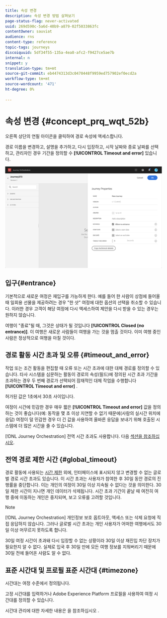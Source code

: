 ```yaml
---
title: 속성 변경
description: 속성 변경 방법 살펴보기
page-status-flag: never-activated
uuid: 269d590c-5a6d-40b9-a879-02f5033863fc
contentOwner: sauviat
audience: rns
content-type: reference
topic-tags: journeys
discoiquuid: 5df34f55-135a-4ea8-afc2-f9427ce5ae7b
internal: n
snippet: y
translation-type: tm+mt
source-git-commit: eb4474313d3c0470448f9959ed757902ef0ecd2a
workflow-type: tm+mt
source-wordcount: '471'
ht-degree: 0%

---
```




# 속성 변경 {#concept_prq_wqt_52b}

오른쪽 상단의 연필 아이콘을 클릭하여 경로 속성에 액세스합니다.

경로 이름을 변경하고, 설명을 추가하고, 다시 입장하고, 시작 날짜와 종료 날짜를 선택하고, 관리자인 경우 기간을 정의할 수 **[!UICONTROL Timeout and error]** 있습니다.

![](../assets/journey32.png)

## 입구{#entrance}

기본적으로 새로운 여정은 재입구를 가능하게 한다. 예를 들어 한 사람이 상점에 들어올 때 일회용 선물을 제공하려는 경우 &quot;한 샷&quot; 여정에 대한 옵션의 선택을 취소할 수 있습니다. 이러한 경우 고객이 해당 여정에 다시 액세스하여 제안을 다시 받을 수 있는 경우는 원하지 않습니다.

여행이 &quot;종료&quot;될 때, 그것은 상태가 될 것입니다 **[!UICONTROL Closed (no entrance)]**. 이 여행은 새로운 사람들이 여행을 가는 것을 멈출 것이다. 이미 여행 중인 사람은 정상적으로 여행을 마칠 것이다.

## 경로 활동 시간 초과 및 오류 {#timeout_and_error}

작업 또는 조건 활동을 편집할 때 오류 또는 시간 초과에 대한 대체 경로를 정의할 수 있습니다. 타사 시스템을 심문하는 활동이 경로의 속성(필드)에 정의된 시간 초과 기간을 초과하는 경우 두 번째 경로가 선택되어 잠재적인 대체 작업을 수행합니다&#x200B;**[!UICONTROL Timeout and  error]** .

허가된 값은 1초에서 30초 사이입니다.

여정이 시간에 민감한 경우 매우 짧은 **[!UICONTROL Timeout and error]** 값을 정의하는 것이 좋습니다(예: 동작을 몇 초 이상 지연할 수 없기 때문에(사람의 실시간 위치에 응답) 여정이 덜 민감한 경우 더 긴 값을 사용하여 올바른 응답을 보내기 위해 호출된 시스템에 더 많은 시간을 줄 수 있습니다.

[!DNL Journey Orchestration] 전역 시간 초과도 사용합니다. 다음 [섹션을 참조하십시오](#global_timeout).

## 전역 경로 제한 시간 {#global_timeout}

경로 활동에 사용되는 [시간 제한](#timeout_and_error) 외에, 인터페이스에 표시되지 않고 변경할 수 없는 글로벌 경로 시간 초과도 있습니다. 이 시간 초과는 사용자가 참여한 후 30일 동안 경로의 진행률을 중단합니다. 이는 개인의 여정이 30일 이상 지속될 수 없다는 것을 의미한다. 30일 제한 시간이 지나면 개인 데이터가 삭제됩니다. 시간 초과 기간이 끝날 때 여전히 여행 중에 이동하는 개인은 중지되며, 보고 오류를 고려할 것입니다.

>[!NOTE]
>
>[!DNL Journey Orchestration] 개인정보 보호 옵트아웃, 액세스 또는 삭제 요청에 직접 응답하지 않습니다. 그러나 글로벌 시간 초과는 개인 사용자가 어떠한 여행에서도 30일 이상 머무르지 못하도록 합니다.

30일 여정 시간이 초과돼 다시 입장할 수 없는 상황이라 30일 이상 재진입 차단 장치가 필요한지 알 수 없다. 실제로 입국 후 30일 만에 모든 여행 정보를 지워버리기 때문에 30일 전에 들어온 사람도 알 수 없다.

## 표준 시간대 및 프로필 표준 시간대 {#timezone}

시간대는 여정 수준에서 정의됩니다.

고정 시간대를 입력하거나 Adobe Experience Platform 프로필을 사용하여 여정 시간대를 정의할 수 있습니다.

시간대 관리에 대한 자세한 내용은 을 참조하십시오 [](../building-journeys/timezone-management.md).

